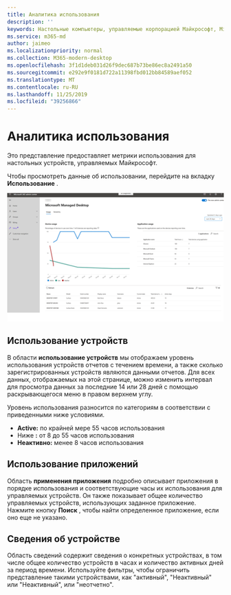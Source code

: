 ```yaml
---
title: Аналитика использования
description: ''
keywords: Настольные компьютеры, управляемые корпорацией Майкрософт, Microsoft 365, служба, документация
ms.service: m365-md
author: jaimeo
ms.localizationpriority: normal
ms.collection: M365-modern-desktop
ms.openlocfilehash: 3f1d1deb031d26f9dec687b73be86ec8a2491a50
ms.sourcegitcommit: e292e9f0181d722a11398fbd012bb84589aef052
ms.translationtype: MT
ms.contentlocale: ru-RU
ms.lasthandoff: 11/25/2019
ms.locfileid: "39256866"
---
```

# <a name="usage-insights"></a>Аналитика использования
Это представление предоставляет метрики использования для настольных устройств, управляемых Майкрософт. 

Чтобы просмотреть данные об использовании, перейдите на вкладку **Использование** .

![Область использования](images/insights_usage.png)

## <a name="device-usage"></a>Использование устройств

В области **использование устройств** мы отображаем уровень использования устройств отчетов с течением времени, а также сколько зарегистрированных устройств являются данными отчетов. Для всех данных, отображаемых на этой странице, можно изменить интервал для просмотра данных за последние 14 или 28 дней с помощью раскрывающегося меню в правом верхнем углу.

Уровень использования разносится по категориям в соответствии с приведенными ниже условиями.

- **Active:** по крайней мере 55 часов использования
- Ниже **:** от 8 до 55 часов использования
- **Неактивно:** менее 8 часов использования




## <a name="application-usage"></a>Использование приложений

Область **применения приложения** подробно описывает приложения в порядке использования и соответствующие часы их использования для управляемых устройств. Он также показывает общее количество управляемых устройств, использующих заданное приложение. Нажмите кнопку **Поиск** , чтобы найти определенное приложение, если оно еще не указано.


## <a name="device-details"></a>Сведения об устройстве
Область сведений содержит сведения о конкретных устройствах, в том числе общее количество устройств в часах и количество активных дней за период времени. Используйте фильтры, чтобы ограничить представление такими устройствами, как "активный", "Неактивный" или "Неактивный", или "неотчетно". 